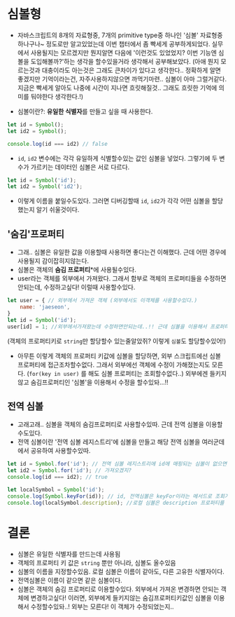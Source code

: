 # 심볼형
- 자바스크립트의 8개의 자료형중, 7개의 primitive type중 하나인 '심볼' 자료형중 하나구나~ 정도로만 알고있었는데 이번 챕터에서 좀 빡세게 공부하게되었다. 실무에서 사용될지는 모르겠지만 뭔지알면 다음에 '이런것도 있었었지? 이번 기능엔 심볼을 도입해볼까?'하는 생각을 할수있을거라 생각해서 공부해보았다. (아애 뭔지 모르는것과 대충이라도 아는것은 그래도 큰차이가 있다고 생각한다.. 정확하게 알면 좋겠지만 기억이라는건, 자주사용하지않으면 까먹기마련.. 심볼이 아마 그럴거같다. 지금은 빡세게 알아도 나중에 시간이 지나면 흐릿해질것.. 그래도 흐릿한 기억에 의미를 둬야한다 생각한다.!)

- 심볼이란?: **유일한 식별자**를 만들고 싶을 때 사용한다.
```javascript
let id = Symbol();
let id2 = Symbol();

console.log(id === id2) // false
```
- `id`, `id2` 변수에는 각각 유일하게 식별할수있는 값인 심볼을 넣었다. 그렇기에 두 변수가 가르키는 데이터인 심볼은 서로 다르다.

```javascript
let id = Symbol('id');
let id2 = Symbol('id2'); 
```
- 이렇게 이름을 붙일수도있다. 그러면 디버깅할때 `id`, `id2`가 각각 어떤 심볼을 할당했는지 알기 쉬울것이다.

## '숨김'프로퍼티
- 그래.. 심볼은 유일한 값을 이용할때 사용하면 좋다는건 이해했다. 근데 어떤 경우에 사용될지 감이잡히지않는다.
- 심볼은 객체의 **숨김 프로퍼티***에 사용될수있다.
- user라는 객체를 외부에서 가져왔다. 그래서 함부로 객체의 프로퍼티들을 수정하면 안되는데, 수정하고싶다! 이럴때 사용할수있다.
```javascript
let user = { // 외부에서 가져온 객체 (외부에서도 이객체를 사용할수있다.)
    name: 'jaeseon',
}
let id = Symbol('id'); 
user[id] = 1; //외부에서가져왔는데 수정하면안되는데..!! 근데 심볼을 이용해서 프로퍼티 키값으로 프로퍼티를 추가해도 괜찬! 왜냐면?!?1 외부에서는 모른다. 심볼 프로퍼티키는 숨김 프로퍼티이기때무네..
```
(객체의 프로퍼티키로 `string`만 할당할수 있는줄알았쥐? 이렇게 `심볼`도 할당할수있어!)
- 아무튼 이렇게 객체의 프로퍼티 키값에 심볼을 할당하면, 외부 스크립트에선 심볼 프로퍼티에 접근조차할수없다. 그래서 외부에선 객체에 수정이 가해졌는지도 모른다. (`for(key in user)` 를 해도 심볼 프로퍼티는 조회할수없다..) 외부에겐 들키지 않고 숨김프로퍼티인 '심볼'을 이용해서 수정을 할수있돠...!!

## 전역 심볼
- 고래고래.. 심볼을 객체의 숨김프로퍼티로 사용할수있따. 근데 전역 심볼을 이용할수도있다.
- 전역 심볼이란 '전역 심볼 레지스트리'에 심볼을 만들고 해당 전역 심볼을 여러군데에서 공유하여 사용할수있따.
```javascript
let id = Symbol.for('id'); // 전역 심볼 레지스트리에 id에 매핑되는 심볼이 없으면 만든다. 있으면 가져온다.
let id2 = Symbol.for('id'); // 가져오겠지?
console.log(id === id2); // true

let localSymbol = Symbol('id');
console.log(Symbol.keyFor(id)); // id, 전역심볼은 keyFor이라는 메서드로 조회가능
console.log(localSymbol.description); //로컬 심볼은 description 프로퍼티를 이용해서 심볼 이름 조회가능
```

# 결론
- 심볼은 유일한 식별자를 만드는데 사용됨
- 객체의 프로퍼티 키 값은 `string` 뿐만 아니라, 심볼도 올수있음
- 심볼의 이름을 지정할수있음. 로컬 심볼은 이름이 같아도, 다른 고유한 식별자이다.
- 전역심볼은 이름이 같으면 같은 심볼이다.
- 심볼은 객체의 숨김 프로퍼티로 이용할수있다. 외부에서 가져온 변경하면 안되는 객체에 변경하고싶다! 이러면, 외부에게 들키지않는 숨김프로퍼티키값인 심볼을 이용해서 수정할수있돠..! 외부는 모른다! 이 객체가 수정되었는지..